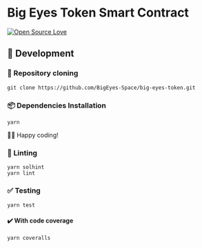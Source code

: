 # Big Eyes Token Smart Contract

[![Open Source Love](https://badges.frapsoft.com/os/v2/open-source.svg?v=103)](https://github.com/ellerbrock/open-source-badges/)

## 🚧 Development

### 🐑 Repository cloning
```terminal
git clone https://github.com/BigEyes-Space/big-eyes-token.git
```

### 📦 Dependencies Installation
```terminal
yarn
```

👨‍💻 Happy coding!

### 👕 Linting

```terminal
yarn solhint
yarn lint
```

### ✅ Testing

```terminal
yarn test
```

#### ✔️ With code coverage

```terminal
yarn coveralls
```